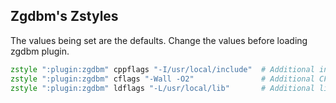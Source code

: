 
## Zgdbm's Zstyles

The values being set are the defaults. Change the values before loading zgdbm plugin.

```zsh
zstyle ":plugin:zgdbm" cppflags "-I/usr/local/include"  # Additional include directory
zstyle ":plugin:zgdbm" cflags "-Wall -O2"               # Additional CFLAGS
zstyle ":plugin:zgdbm" ldflags "-L/usr/local/lib"       # Additional library directory
```
